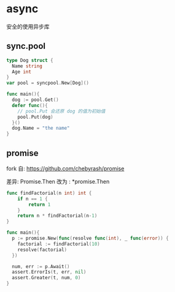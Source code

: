 # async

安全的使用异步库

## sync.pool

```go
type Dog struct {
  Name string
  Age int
}
var pool = syncpool.New[Dog]()

func main(){
  dog := pool.Get()
  defer func(){
    // pool.Put 会还原 dog 的值为初始值
    pool.Put(dog)
  }()
  dog.Name = "the name"
}
```

## promise

fork 自: https://github.com/chebyrash/promise

差异: Promise.Then 改为 : \*promise.Then

```go
func findFactorial(n int) int {
	if n == 1 {
		return 1
	}
	return n * findFactorial(n-1)
}

func main(){
  p := promise.New(func(resolve func(int), _ func(error)) {
  	factorial := findFactorial(10)
  	resolve(factorial)
  })

  num, err := p.Await()
  assert.ErrorIs(t, err, nil)
  assert.Greater(t, num, 0)
}

```
